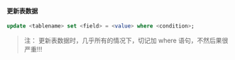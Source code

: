 #### 更新表数据
```sql
update <tablename> set <field> = <value> where <condition>;
```

> 注： 更新表数据时，几乎所有的情况下，切记加 where 语句，不然后果很严重!!!